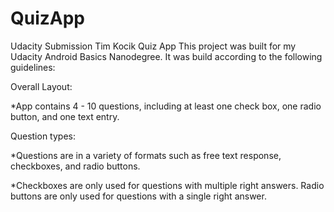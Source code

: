 # QuizApp
Udacity Submission Tim Kocik Quiz App
This project was built for my Udacity Android Basics Nanodegree. It was build according to the following guidelines:

Overall Layout:

*App contains 4 - 10 questions, including at least one check box, one radio button, and one text entry.

Question types:

*Questions are in a variety of formats such as free text response, checkboxes, and radio buttons.

*Checkboxes are only used for questions with multiple right answers. Radio buttons are only used for questions with a single right answer.


